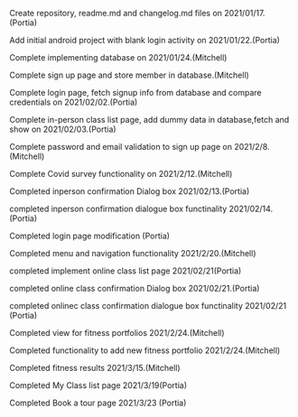 Create repository, readme.md and changelog.md files on 2021/01/17. (Portia)

Add initial android project with blank login activity on 2021/01/22.(Portia)

Complete implementing database on 2021/01/24.(Mitchell)

Complete sign up page and store member in database.(Mitchell)

Complete login page, fetch signup info from database and compare credentials on 2021/02/02.(Portia)

Complete in-person class list page, add dummy data in database,fetch and show on 2021/02/03.(Portia)

Complete password and email validation to sign up page on 2021/2/8.(Mitchell)

Complete Covid survey functionality on 2021/2/12.(Mitchell)

Completed inperson confirmation  Dialog box 2021/02/13.(Portia)

completed inperson confirmation dialogue box functinality 2021/02/14.(Portia)

Completed login page modification (Portia) 

Completed menu and navigation functionality 2021/2/20.(Mitchell)

completed implement online class list page 2021/02/21(Portia)

completed online class confirmation  Dialog box 2021/02/21.(Portia)

completed onlinec class confirmation dialogue box functinality 2021/02/21 (Portia)

Completed view for fitness portfolios 2021/2/24.(Mitchell)

Completed functionality to add new fitness portfolio 2021/2/24.(Mitchell)

Completed fitness results 2021/3/15.(Mitchell)

Completed My Class list page 2021/3/19(Portia)

Completed Book a tour page 2021/3/23 (Portia)








